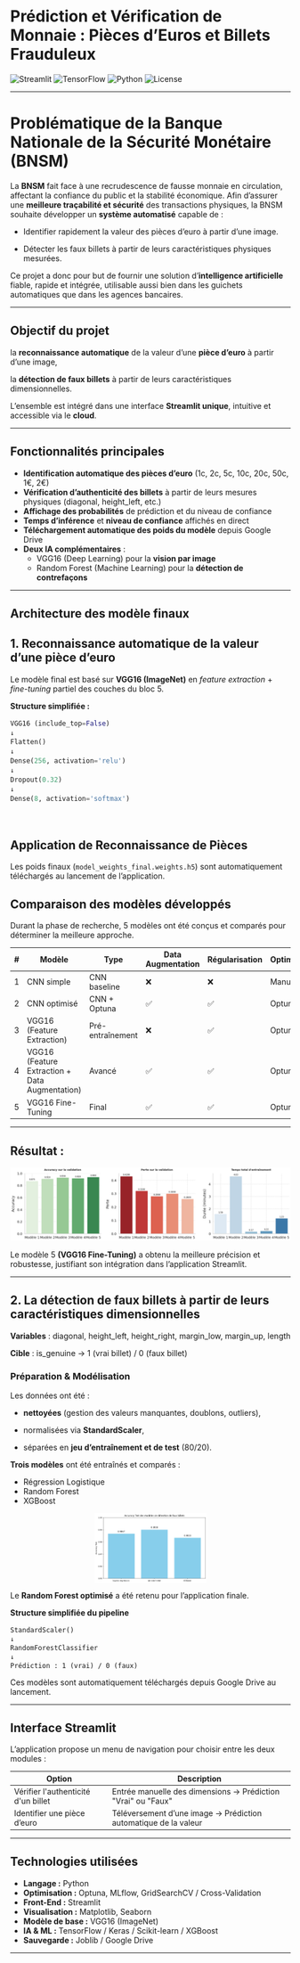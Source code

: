 # Prédiction et Vérification de Monnaie : Pièces d’Euros et Billets Frauduleux

![Streamlit](https://img.shields.io/badge/Streamlit-App-FF4B4B?logo=streamlit)
![TensorFlow](https://img.shields.io/badge/TensorFlow-2.x-FF6F00?logo=tensorflow)
![Python](https://img.shields.io/badge/Python-3.10+-3776AB?logo=python)
![License](https://img.shields.io/badge/License-MIT-green)

---

# **Problématique de la Banque Nationale de la Sécurité Monétaire (BNSM)**
La **BNSM** fait face à une recrudescence de fausse monnaie en circulation, affectant la confiance du public et la stabilité économique.
Afin d’assurer une **meilleure traçabilité et sécurité** des transactions physiques, la BNSM souhaite développer un **système automatisé** capable de :

- Identifier rapidement la valeur des pièces d’euro à partir d’une image.

- Détecter les faux billets à partir de leurs caractéristiques physiques mesurées.

Ce projet a donc pour but de fournir une solution d’**intelligence artificielle** fiable, rapide et intégrée, utilisable aussi bien dans les guichets automatiques que dans les agences bancaires.

---

##  **Objectif du projet**

la **reconnaissance automatique** de la valeur d’une **pièce d’euro** à partir d’une image,

la **détection de faux billets** à partir de leurs caractéristiques dimensionnelles.

L’ensemble est intégré dans une interface **Streamlit unique**, intuitive et accessible via le **cloud**.

---

##  **Fonctionnalités principales**

-  **Identification automatique des pièces d’euro** (1c, 2c, 5c, 10c, 20c, 50c, 1€, 2€)
-  **Vérification d’authenticité des billets** à partir de leurs mesures physiques (diagonal, height_left, etc.)
-  **Affichage des probabilités** de prédiction et du niveau de confiance
-  **Temps d’inférence** et **niveau de confiance** affichés en direct
-  **Téléchargement automatique des poids du modèle** depuis Google Drive
-  **Deux IA complémentaires** :
    - VGG16 (Deep Learning) pour la **vision par image**
    - Random Forest (Machine Learning) pour la **détection de contrefaçons**
---

##  **Architecture des modèle finaux**
## **1. Reconnaissance automatique de la valeur d’une pièce d’euro**

Le modèle final est basé sur **VGG16 (ImageNet)** en *feature extraction* + *fine-tuning* partiel des couches du bloc 5.
            
**Structure simplifiée :**
```python
VGG16 (include_top=False)
↓
Flatten()
↓
Dense(256, activation='relu')
↓
Dropout(0.32)
↓
Dense(8, activation='softmax')
            
            
```
            
## Application de Reconnaissance de Pièces
            
Les poids finaux (`model_weights_final.weights.h5`) sont automatiquement téléchargés au lancement de l’application.
            
## Comparaison des modèles développés
            
Durant la phase de recherche, 5 modèles ont été conçus et comparés pour déterminer la meilleure approche.
            
| # | Modèle | Type | Data Augmentation | Régularisation | Optimisation | Normalisation | Fine-Tuning | Callbacks |
|---|--------|------|-----------------|----------------|-------------|---------------|-------------|-----------|
| 1 | CNN simple | CNN baseline | ❌ | ❌ | Manuel | ❌ | ❌ | ❌ |
| 2 | CNN optimisé | CNN + Optuna | ✅ | ✅ | Optuna | ✅ | ❌ | ✅ |
| 3 | VGG16 (Feature Extraction) | Pré-entraînement | ❌ | ✅ | Optuna | ✅ | ❌ | ✅ |
| 4 | VGG16 (Feature Extraction + Data Augmentation) | Avancé | ✅ | ✅ | Optuna | ✅ | ❌ | ✅ |
| 5 | VGG16 Fine-Tuning | Final | ✅ | ✅ | Optuna | ✅ | ✅ | ✅ |
            
---
            
## **Résultat :**  
            
            
![](Comparaison_modèles_détection_euro.png)
            
            
Le modèle 5 **(VGG16 Fine-Tuning)** a obtenu la meilleure précision et robustesse, justifiant son intégration dans l’application Streamlit.

---

## **2. La détection de faux billets à partir de leurs caractéristiques dimensionnelles**

**Variables** : diagonal, height_left, height_right, margin_low, margin_up, length
            
**Cible** : is_genuine → 1 (vrai billet) / 0 (faux billet)
            
### **Préparation & Modélisation**
            
Les données ont été :
            
- **nettoyées** (gestion des valeurs manquantes, doublons, outliers),
            
- normalisées via **StandardScaler**,
            
- séparées en **jeu d’entraînement et de test** (80/20).
            
**Trois modèles** ont été entraînés et comparés :
            
- Régression Logistique	
- Random Forest	
- XGBoost	

<img src="Comparaison_modèles_détection_faux_billets.png" style="width:40%; display:block; margin:auto;">


Le **Random Forest optimisé** a été retenu pour l’application finale.
            
            
**Structure simplifiée du pipeline**
```           
StandardScaler()
↓
RandomForestClassifier
↓
Prédiction : 1 (vrai) / 0 (faux)
```
            
Ces modèles sont automatiquement téléchargés depuis Google Drive au lancement.
            
---
## Interface Streamlit

L’application propose un menu de navigation pour choisir entre les deux modules :

|                Option               |                        Description                             |
|-------------------------------------|----------------------------------------------------------------|
| Vérifier l'authenticité d'un billet |	Entrée manuelle des dimensions → Prédiction "Vrai" ou "Faux"   |
|Identifier une pièce d’euro	      |Téléversement d’une image → Prédiction automatique de la valeur |

---

## Technologies utilisées

- **Langage :** Python  
- **Optimisation :** Optuna, MLflow, GridSearchCV / Cross-Validation
- **Front-End :** Streamlit  
- **Visualisation :** Matplotlib, Seaborn  
- **Modèle de base :** VGG16 (ImageNet)
- **IA & ML :**	TensorFlow / Keras / Scikit-learn / XGBoost
- **Sauvegarde :**	Joblib / Google Drive

---

